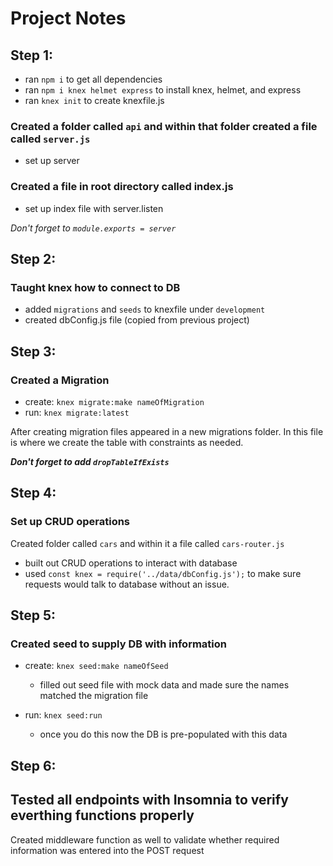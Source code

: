 # Project Notes

## Step 1:

- ran `npm i` to get all dependencies
- ran `npm i knex helmet express` to install knex, helmet, and express
- ran `knex init` to create knexfile.js

### Created a folder called `api` and within that folder created a file called `server.js`

- set up server

### Created a file in root directory called index.js

- set up index file with server.listen

_Don't forget to `module.exports = server`_

## Step 2:

### Taught knex how to connect to DB

- added `migrations` and `seeds` to knexfile under `development`
- created dbConfig.js file (copied from previous project)

## Step 3:

### Created a Migration

- create: `knex migrate:make nameOfMigration`
- run: `knex migrate:latest`

After creating migration files appeared in a new migrations folder. In this file is where we create the table with constraints as needed.

**_Don't forget to add `dropTableIfExists`_**

## Step 4: 

### Set up CRUD operations

Created folder called `cars` and within it a file called `cars-router.js` 
 
 - built out CRUD operations to interact with database
 - used `const knex = require('../data/dbConfig.js');` to make sure requests would talk to database without an issue.

## Step 5: 

### Created seed to supply DB with information

- create: `knex seed:make nameOfSeed`
  - filled out seed file with mock data and made sure the names matched the migration file

- run: `knex seed:run`
  - once you do this now the DB is pre-populated with this data

## Step 6: 

## Tested all endpoints with Insomnia to verify everthing functions properly

Created middleware function as well to validate whether required information was entered into the POST request
